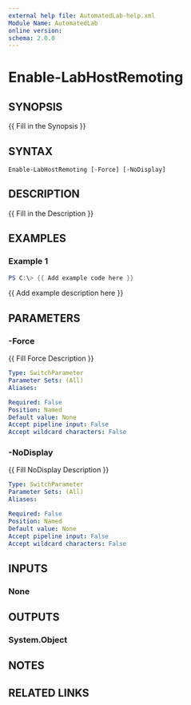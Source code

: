 ```yaml
---
external help file: AutomatedLab-help.xml
Module Name: AutomatedLab
online version:
schema: 2.0.0
---
```


# Enable-LabHostRemoting

## SYNOPSIS
{{ Fill in the Synopsis }}

## SYNTAX

```
Enable-LabHostRemoting [-Force] [-NoDisplay]
```

## DESCRIPTION
{{ Fill in the Description }}

## EXAMPLES

### Example 1
```powershell
PS C:\> {{ Add example code here }}
```

{{ Add example description here }}

## PARAMETERS

### -Force
{{ Fill Force Description }}

```yaml
Type: SwitchParameter
Parameter Sets: (All)
Aliases:

Required: False
Position: Named
Default value: None
Accept pipeline input: False
Accept wildcard characters: False
```

### -NoDisplay
{{ Fill NoDisplay Description }}

```yaml
Type: SwitchParameter
Parameter Sets: (All)
Aliases:

Required: False
Position: Named
Default value: None
Accept pipeline input: False
Accept wildcard characters: False
```

## INPUTS

### None

## OUTPUTS

### System.Object
## NOTES

## RELATED LINKS
